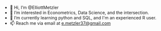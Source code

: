 - 👋 Hi, I’m @ElliottMetzler
- 👀 I’m interested in Econometrics, Data Science, and the intersection.
- 🌱 I’m currently learning python and SQL, and I'm an experienced R user.
- 📫 Reach me via email at e.metzler37@gmail.com

<!--
## Portfolio Directory

See some of the files below for examples of work I've put together recently.

### Webscraping

* [NFL Schedule and Box Score Data Scraper - Python](https://github.com/ElliottMetzler/predicting-nfl-results/blob/main/code/nfl_scrape.py)
* [NFL Draft Results Data Scraper - Python](https://github.com/ElliottMetzler/exploring-the-nfl-draft/blob/main/code/nfl_draft_results_scrape.py)
* [IMDb Data Scraper - Python](https://github.com/ElliottMetzler/midterm-project-imdb/blob/main/code/imdb_scraper.py)

### Data Cleaning

* [NFL Schedule and Box Score Data Cleaner - Python](https://github.com/ElliottMetzler/predicting-nfl-results/blob/main/code/nfl_clean.py)
* [NFL Draft Results Data Cleaner - Python](https://github.com/ElliottMetzler/exploring-the-nfl-draft/blob/main/code/nfl_draft_results_clean.py)
* [IMDb Data Cleaner - Python](https://github.com/ElliottMetzler/midterm-project-imdb/blob/main/code/imdb_cleaner.py)

### Class Assignments / Projects

* [nfl-predictR - R](https://github.com/ElliottMetzler/nfl-predictR): In progress. Final Project for Data Mining and Statistical Learning. Goal of the project is to use NFL data scraped from the web to attempt to (1) predict regular season outcomes and (2) predict regular season point spreads.
* [IMDb Analysis - Python](https://github.com/ElliottMetzler/midterm-project-imdb): Midterm Project for Python, Data, and Databases. Goal of the project was to pull data and perform some interesting analysis. My main tasks on the team were to write the web scraper and data cleaner and manage Git.
* [Data Mining and Statistical Learning Assignments Repo - R](https://github.com/ElliottMetzler/data-mining-hws): Contains various assignments from Data Mining and Statistical Learning throughout the semester.
-->
